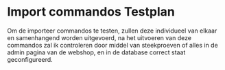# Import commandos Testplan

Om de importeer commandos te testen, zullen deze individueel van elkaar en samenhangend worden uitgevoerd, na het uitvoeren van deze commandos zal ik controleren door middel van steekproeven of alles in de admin pagina van de webshop, en in de database correct staat geconfigureerd.